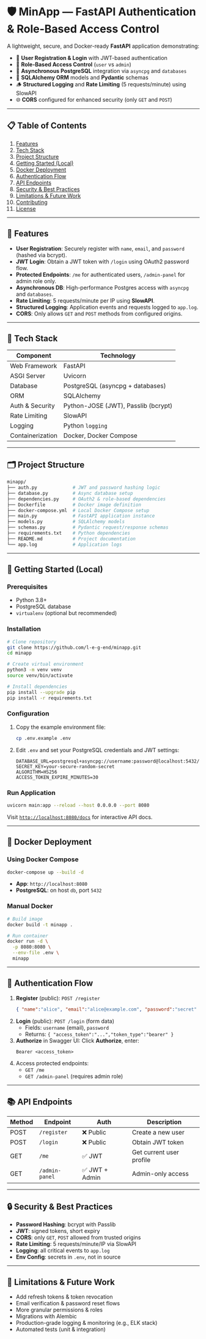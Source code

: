 # 🛡️ MinApp — FastAPI Authentication & Role-Based Access Control

A lightweight, secure, and Docker-ready **FastAPI** application demonstrating:

- 🧾 **User Registration & Login** with JWT-based authentication
- 🔐 **Role-Based Access Control** (`user` vs `admin`)
- 🚀 **Asynchronous PostgreSQL** integration via `asyncpg` and `databases`
- 🧱 **SQLAlchemy ORM** models and **Pydantic** schemas
- 🪵 **Structured Logging** and **Rate Limiting** (5 requests/minute) using SlowAPI
- 🌐 **CORS** configured for enhanced security (only `GET` and `POST`)

---

## 📋 Table of Contents

1. [Features](#-features)
2. [Tech Stack](#-tech-stack)
3. [Project Structure](#-project-structure)
4. [Getting Started (Local)](#-getting-started-local)
5. [Docker Deployment](#-docker-deployment)
6. [Authentication Flow](#-authentication-flow)
7. [API Endpoints](#-api-endpoints)
8. [Security & Best Practices](#-security--best-practices)
9. [Limitations & Future Work](#-limitations--future-work)
10. [Contributing](#-contributing)
11. [License](#-license)

---

## 🚀 Features

- **User Registration**: Securely register with `name`, `email`, and `password` (hashed via bcrypt).
- **JWT Login**: Obtain a JWT token with `/login` using OAuth2 password flow.
- **Protected Endpoints**: `/me` for authenticated users, `/admin-panel` for admin role only.
- **Asynchronous DB**: High-performance Postgres access with `asyncpg` and `databases`.
- **Rate Limiting**: 5 requests/minute per IP using **SlowAPI**.
- **Structured Logging**: Application events and requests logged to `app.log`.
- **CORS**: Only allows `GET` and `POST` methods from configured origins.

---

## 🧰 Tech Stack

| Component            | Technology                          |
|----------------------|-------------------------------------|
| Web Framework        | FastAPI                             |
| ASGI Server          | Uvicorn                             |
| Database             | PostgreSQL (asyncpg + databases)    |
| ORM                  | SQLAlchemy                          |
| Auth & Security      | Python-JOSE (JWT), Passlib (bcrypt) |
| Rate Limiting        | SlowAPI                             |
| Logging              | Python `logging`                    |
| Containerization     | Docker, Docker Compose              |

---

## 🗂️ Project Structure

```bash
minapp/
├── auth.py             # JWT and password hashing logic
├── database.py         # Async database setup
├── dependencies.py     # OAuth2 & role-based dependencies
├── Dockerfile          # Docker image definition
├── docker-compose.yml  # Local Docker Compose setup
├── main.py             # FastAPI application instance
├── models.py           # SQLAlchemy models
├── schemas.py          # Pydantic request/response schemas
├── requirements.txt    # Python dependencies
├── README.md           # Project documentation
└── app.log             # Application logs
```

---

## 🏁 Getting Started (Local)

### Prerequisites

- Python 3.8+
- PostgreSQL database
- `virtualenv` (optional but recommended)

### Installation

```bash
# Clone repository
git clone https://github.com/l-e-g-end/minapp.git
cd minapp

# Create virtual environment
python3 -m venv venv
source venv/bin/activate

# Install dependencies
pip install --upgrade pip
pip install -r requirements.txt
```

### Configuration

1. Copy the example environment file:
   ```bash
   cp .env.example .env
   ```
2. Edit `.env` and set your PostgreSQL credentials and JWT settings:
   ```env
   DATABASE_URL=postgresql+asyncpg://username:password@localhost:5432/minapp_db
   SECRET_KEY=your-secure-random-secret
   ALGORITHM=HS256
   ACCESS_TOKEN_EXPIRE_MINUTES=30
   ```

### Run Application

```bash
uvicorn main:app --reload --host 0.0.0.0 --port 8080
```

Visit [`http://localhost:8080/docs`](http://localhost:8080/docs) for interactive API docs.

---

## 🐳 Docker Deployment

### Using Docker Compose

```bash
docker-compose up --build -d
```

- **App**: `http://localhost:8080`
- **PostgreSQL**: on host `db`, port `5432`

### Manual Docker

```bash
# Build image
docker build -t minapp .

# Run container
docker run -d \
  -p 8080:8080 \
  --env-file .env \
  minapp
```

---

## 🔑 Authentication Flow

1. **Register** (public): `POST /register`
   ```json
   { "name":"alice", "email":"alice@example.com", "password":"secret" }
   ```
2. **Login** (public): `POST /login` (form data)
   - Fields: `username` (email), `password`
   - Returns: `{ "access_token":"...","token_type":"bearer" }`
3. **Authorize** in Swagger UI: Click **Authorize**, enter:
   ```
   Bearer <access_token>
   ```
4. Access protected endpoints:
   - `GET /me`
   - `GET /admin-panel` (requires admin role)

---

## 📚 API Endpoints

| Method | Endpoint       | Auth       | Description                 |
| ------ | -------------- | ---------- | --------------------------- |
| POST   | `/register`    | ❌ Public   | Create a new user           |
| POST   | `/login`       | ❌ Public   | Obtain JWT token            |
| GET    | `/me`          | ✅ JWT      | Get current user profile    |
| GET    | `/admin-panel` | ✅ JWT + Admin | Admin-only access         |

---

## 🔒 Security & Best Practices

- **Password Hashing**: bcrypt with Passlib
- **JWT**: signed tokens, short expiry
- **CORS**: only `GET`, `POST` allowed from trusted origins
- **Rate Limiting**: 5 requests/minute/IP via SlowAPI
- **Logging**: all critical events to `app.log`
- **Env Config**: secrets in `.env`, not in source

---

## 🔮 Limitations & Future Work

- Add refresh tokens & token revocation
- Email verification & password reset flows
- More granular permissions & roles
- Migrations with Alembic
- Production-grade logging & monitoring (e.g., ELK stack)
- Automated tests (unit & integration)



